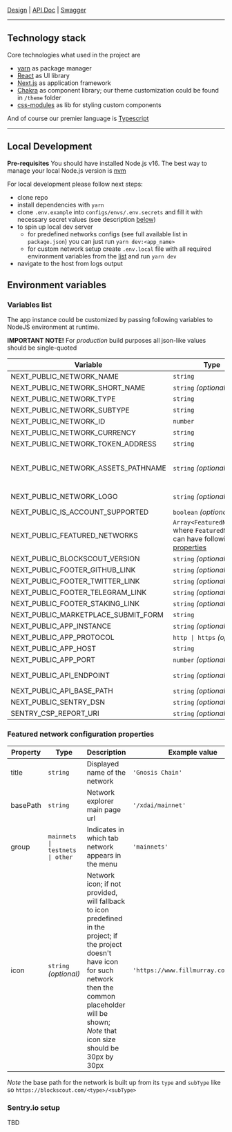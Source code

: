 [Design](https://www.figma.com/file/07zoJSAP7Vo655ertmlppA/My_Account?node-id=279%3A1006) | [API Doc](https://github.com/blockscout/blockscout-account/blob/account/apps/block_scout_web/API.md) | [Swagger](https://app.swaggerhub.com/apis/NIKITOSING4/blockscout-account-api/1.0)

-----
## Technology stack

Core technologies what used in the project are
- [yarn](https://yarnpkg.com/) as package manager
- [React](https://reactjs.org/) as UI library
- [Next.js](https://nextjs.org/) as application framework
- [Chakra](https://chakra-ui.com/) as component library; our theme customization could be found in `/theme` folder
- [css-modules](https://github.com/css-modules/css-modules) as lib for styling custom components

And of course our premier language is [Typescript](https://www.typescriptlang.org/)

-----
## Local Development

**Pre-requisites** You should have installed Node.js v16. The best way to manage your local Node.js version is [nvm](https://github.com/nvm-sh/nvm)

For local development please follow next steps:
- clone repo
- install dependencies with `yarn`
- clone `.env.example` into `configs/envs/.env.secrets` and fill it with necessary secret values (see description [below](#environment-variables))
- to spin up local dev server
    - for predefined networks configs (see full available list in `package.json`) you can just run `yarn dev:<app_name>`
    - for custom network setup create `.env.local` file with all required environment variables from the [list](#environment-variables) and run `yarn dev` 
- navigate to the host from logs output

## Environment variables
### Variables list
The app instance could be customized by passing following variables to NodeJS environment at runtime.

**IMPORTANT NOTE!** For _production_ build purposes all json-like values should be single-quoted

| Variable | Type | Description | Default value
| --- | --- | --- | --- |
| NEXT_PUBLIC_NETWORK_NAME | `string` | Displayed name of the network | `Gnosis Chain` |
| NEXT_PUBLIC_NETWORK_SHORT_NAME | `string` *(optional)* | Used for SEO attributes (page title and description) | `OoG` |
| NEXT_PUBLIC_NETWORK_TYPE | `string` | Network type (used as first part of the base path) | `xdai` |
| NEXT_PUBLIC_NETWORK_SUBTYPE | `string` | Network subtype (used as second part of the base path) | `mainnet` |
| NEXT_PUBLIC_NETWORK_ID | `number` | Chain id, see [https://chainlist.org/](https://chainlist.org/) for the reference | `99` |
| NEXT_PUBLIC_NETWORK_CURRENCY | `string` | Network currency symbol | `xDAI` |
| NEXT_PUBLIC_NETWORK_TOKEN_ADDRESS | `string` | Address of network's native token | `0x029a799563238d0e75e20be2f4bda0ea68d00172` |
| NEXT_PUBLIC_NETWORK_ASSETS_PATHNAME | `string` *(optional)* | Network name for constructing url of token logos according to template `https://raw.githubusercontent.com/trustwallet/assets/master/blockchains/${assetsNamePath}/assets/${tokenAddress}/logo.png`. It should match network name in TrustWallet assets repo, see the full list [here](https://github.com/trustwallet/assets/tree/master/blockchains). If not provided, the network type will be used as its assets path part | `ethereum` |
| NEXT_PUBLIC_NETWORK_LOGO | `string` *(optional)* | Network logo; if not provided, will fallback to logo predefined in the project; if the project doesn't have logo for such network then the common placeholder will be shown; *Note* that logo height should be 20px and width less than 120px | `https://www.fillmurray.com/240/40` |
| NEXT_PUBLIC_IS_ACCOUNT_SUPPORTED | `boolean` *(optional)* | Set to true if network has account feature | `true` |
| NEXT_PUBLIC_FEATURED_NETWORKS | `Array<FeaturedNetwork>` where `FeaturedNetwork` can have following [properties](#network-configuration-properties) | Configuration of featured networks that will be shown in the app menu | `[{'title':'Gnosis Chain','basePath':'/xdai/mainnet','group':'mainnets'}]` |
| NEXT_PUBLIC_BLOCKSCOUT_VERSION | `string` *(optional)* | Current running version of Blockscout (used to display link to release in the footer) |
| NEXT_PUBLIC_FOOTER_GITHUB_LINK | `string` *(optional)* | Link to Github in the footer | `https://github.com/blockscout/blockscout` |
| NEXT_PUBLIC_FOOTER_TWITTER_LINK | `string` *(optional)* | Link to Twitter in the footer | `https://www.twitter.com/blockscoutcom` |
| NEXT_PUBLIC_FOOTER_TELEGRAM_LINK | `string` *(optional)* | Link to Telegram in the footer | `https://t.me/poa_network` |
| NEXT_PUBLIC_FOOTER_STAKING_LINK | `string` *(optional)* | Link to staking dashboard in the footer | `https://duneanalytics.com/maxaleks/xdai-staking` |
| NEXT_PUBLIC_MARKETPLACE_SUBMIT_FORM | `string` | Link to form where authors can submit their dapps to the marketplace | `https://airtable.com/shrqUAcjgGJ4jU88C` |
| NEXT_PUBLIC_APP_INSTANCE | `string` *(optional)* | Name of app instance | `wonderful_kepler` |
| NEXT_PUBLIC_APP_PROTOCOL | `http \| https` *(optional)* | App protocol (`https` used as default value) | `https` |
| NEXT_PUBLIC_APP_HOST | `string` | App host | `blockscout.com` |
| NEXT_PUBLIC_APP_PORT | `number` *(optional)* | Port where app is running. Have to be provided if it is different to default port | `3000` |
| NEXT_PUBLIC_API_ENDPOINT | `string` *(optional)* | By default the API endpoint base URL will be set as `https://blockscout.com`. If it is not the case, pass the API endpoint base URL in this variable  | `https://blockscout.com` |
| NEXT_PUBLIC_API_BASE_PATH | `string` *(optional)* | Base path for API endpoint url  | `/poa/core` |
| NEXT_PUBLIC_SENTRY_DSN | `string` *(optional)* | Client key for your Senty.io app | `<secret>` |
| SENTRY_CSP_REPORT_URI | `string` *(optional)* | URL for sending CSP-reports to your Senty.io app | `<secret>` |

### Featured network configuration properties

| Property | Type | Description | Example value
| --- | --- | --- | --- |
| title | `string` | Displayed name of the network | `'Gnosis Chain'` |
| basePath | `string` | Network explorer main page url | `'/xdai/mainnet'` |
| group | `mainnets \| testnets \| other` | Indicates in which tab network appears in the menu | `'mainnets'` |
| icon | `string` *(optional)* | Network icon; if not provided, will fallback to  icon predefined in the project; if the project doesn't have icon for such network then the common placeholder will be shown; *Note* that icon size should be 30px by 30px | `'https://www.fillmurray.com/60/60'` |

*Note* the base path for the network is built up from its `type` and `subType` like so `https://blockscout.com/<type>/<subType>`

### Sentry.io setup

TBD